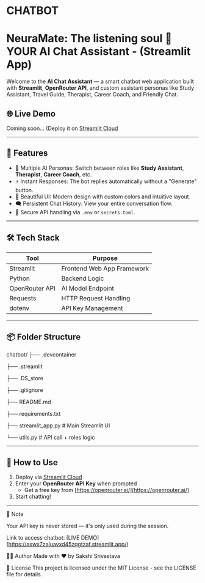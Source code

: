 # CHATBOT
#  NeuraMate: The listening soul 🤖 YOUR AI Chat Assistant - (Streamlit App)

Welcome to the **AI Chat Assistant** — a smart chatbot web application built with **Streamlit**, **OpenRouter API**, and custom assistant personas like Study Assistant, Travel Guide, Therapist, Career Coach, and Friendly Chat.

## 🌐 Live Demo
Coming soon... (Deploy it on [Streamlit Cloud](https://share.streamlit.io) 

---

## 🚀 Features

- 🧠 Multiple AI Personas: Switch between roles like **Study Assistant**, **Therapist**, **Career Coach**, etc.
- ⚡ Instant Responses: The bot replies automatically without a "Generate" button.
- 🎨 Beautiful UI: Modern design with custom colors and intuitive layout.
- 🗨️ Persistent Chat History: View your entire conversation flow.
- 🔐 Secure API handling via `.env` or `secrets.toml`.

---

## 🛠️ Tech Stack

| Tool           | Purpose                         |
|----------------|---------------------------------|
| Streamlit      | Frontend Web App Framework      |
| Python         | Backend Logic                   |
| OpenRouter API | AI Model Endpoint               |
| Requests       | HTTP Request Handling           |
| dotenv         | API Key Management              |

---

## 📦 Folder Structure
chatbot/
├── .devcontainer

├── .streamlit

├── .DS_store

├── .gitignore

├── README.md

├── requirements.txt

├── streamlit_app.py # Main Streamlit UI

└── utils.py # API call + roles logic

---

## 🚀 How to Use

1. Deploy via [Streamlit Cloud](https://streamlit.io/cloud)  
2. Enter your **OpenRouter API Key** when prompted  
   - Get a free key from [https://openrouter.ai/](https://openrouter.ai/)  
3. Start chatting!

---

 🔐 Note

Your API key is never stored — it's only used during the session.

Link to access chatbot: [LIVE DEMO] (https://aswx7zaluavxd45zqgtzaf.streamlit.app/)

🙋‍♀️ Author
Made with ❤️ by Sakshi Srivastava

📢 License
This project is licensed under the MIT License - see the LICENSE file for details.
 
 

